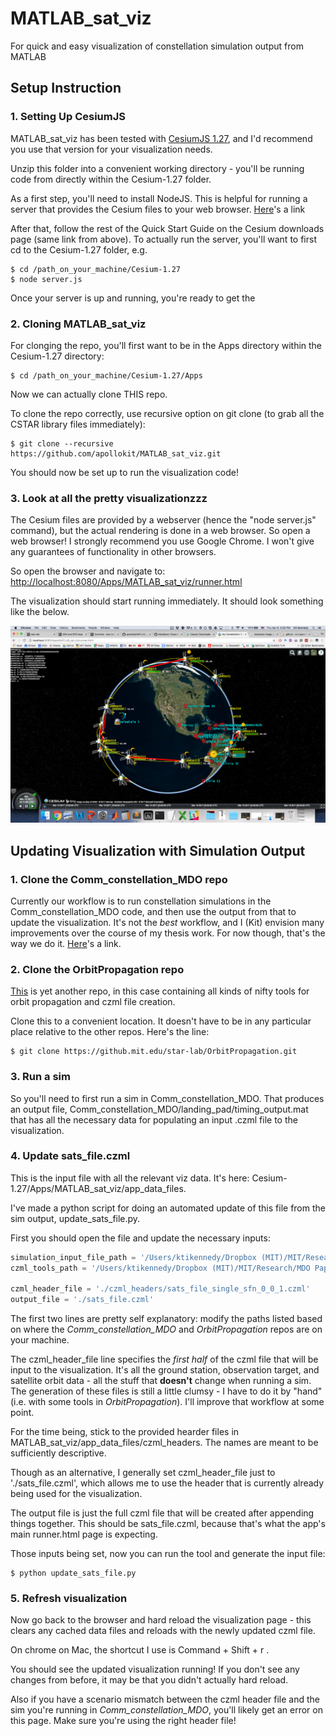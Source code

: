 # MATLAB_sat_viz
For quick and easy visualization of constellation simulation output from MATLAB

## Setup Instruction

### 1. Setting Up CesiumJS

MATLAB_sat_viz has been tested with [CesiumJS 1.27](https://cesiumjs.org/downloads.html), and I'd recommend you use that version for your visualization needs.

Unzip this folder into a convenient working directory - you'll be running code from directly within the Cesium-1.27 folder.

As a first step, you'll need to install NodeJS. This is helpful for running a server that provides the Cesium files to your web browser. [Here](https://nodejs.org/en/)'s a link

After that, follow the rest of the Quick Start Guide on the Cesium downloads page (same link from above). To actually run the server, you'll want to first cd to the Cesium-1.27 folder, e.g.

```
$ cd /path_on_your_machine/Cesium-1.27
$ node server.js
```

Once your server is up and running, you're ready to get the




### 2. Cloning MATLAB_sat_viz

For clonging the repo, you'll first want to be in the Apps directory within the Cesium-1.27 directory:

```
$ cd /path_on_your_machine/Cesium-1.27/Apps
```

Now we can actually clone THIS repo.

To clone the repo correctly, use recursive option on git clone (to grab all the CSTAR library files immediately):

```
$ git clone --recursive https://github.com/apollokit/MATLAB_sat_viz.git
```

You should now be set up to run the visualization code!

### 3. Look at all the pretty visualizationzzz

The Cesium files are provided by a webserver (hence the "node server.js" command), but the actual rendering is done in a web browser. So open a web browser! I strongly recommend you use Google Chrome. I won't give any guarantees of functionality in other browsers.

So open the browser and navigate to: [http://localhost:8080/Apps/MATLAB_sat_viz/runner.html](http://localhost:8080/Apps/MATLAB_sat_viz/runner.html)

The visualization should start running immediately. It should look something like the below.

![Viz image](viz_shot.png)


## Updating Visualization with Simulation Output

### 1. Clone the Comm_constellation_MDO repo

Currently our workflow is to run constellation simulations in the Comm_constellation_MDO code, and then use the output from that to update the visualization. It's not the *best* workflow, and I (Kit) envision many improvements over the course of my thesis work. For now though, that's the way we do it. [Here](https://github.com/ebclements/Comm_constellation_MDO)'s a link.

### 2. Clone the OrbitPropagation repo

[This](https://github.mit.edu/star-lab/OrbitPropagation) is yet another repo, in this case containing all kinds of nifty tools for orbit propagation and czml file creation.

Clone this to a convenient location. It doesn't have to be in any particular place relative to the other repos. Here's the line:

```
$ git clone https://github.mit.edu/star-lab/OrbitPropagation.git
```

### 3. Run a sim

So you'll need to first run a sim in Comm_constellation_MDO. That produces an output file, Comm_constellation_MDO/landing_pad/timing_output.mat that has all the necessary data for populating an input .czml file to the visualization.

### 4. Update sats_file.czml

This is the input file with all the relevant viz data. It's here: Cesium-1.27/Apps/MATLAB_sat_viz/app_data_files.

I've made a python script for doing an automated update of this file from the sim output, update_sats_file.py.

First you should open the file and update the necessary inputs:

```python
simulation_input_file_path = '/Users/ktikennedy/Dropbox (MIT)/MIT/Research/MDO Paper Work/Comm_constellation_MDO/landing_pad/timing_output.mat'
czml_tools_path = '/Users/ktikennedy/Dropbox (MIT)/MIT/Research/MDO Paper Work/OrbitPropagation/czml/Tools'

czml_header_file = './czml_headers/sats_file_single_sfn_0_0_1.czml'
output_file = './sats_file.czml'
```

The first two lines are pretty self explanatory: modify the paths listed based on where the *Comm_constellation_MDO* and *OrbitPropagation* repos are on your machine.

The czml_header_file line specifies the *first half* of the czml file that will be input to the visualization. It's all the ground station, observation target, and satellite orbit data - all the stuff that **doesn't** change when running a sim. The generation of these files is still a little clumsy - I have to do it by "hand" (i.e. with some tools in *OrbitPropagation*). I'll improve that workflow at some point.

For the time being, stick to the provided hearder files in MATLAB_sat_viz/app_data_files/czml_headers. The names are meant to be sufficiently descriptive.

Though as an alternative, I generally set czml_header_file just to './sats_file.czml', which allows me to use the header that is currently already being used for the visualization.

The output file is just the full czml file that will be created after appending things together. This should be sats_file.czml, because that's what the app's main runner.html page is expecting.

Those inputs being set, now you can run the tool and generate the input file:

```
$ python update_sats_file.py
```

### 5. Refresh visualization

Now go back to the browser and hard reload the visualization page - this clears any cached data files and reloads with the newly updated czml file.

On chrome on Mac, the shortcut I use is Command + Shift + r .

You should see the updated visualization running! If you don't see any changes from before, it may be that you didn't actually hard reload.

Also if you have a scenario mismatch between the czml header file and the sim you're running in *Comm_constellation_MDO*, you'll likely get an error on this page. Make sure you're using the right header file!


